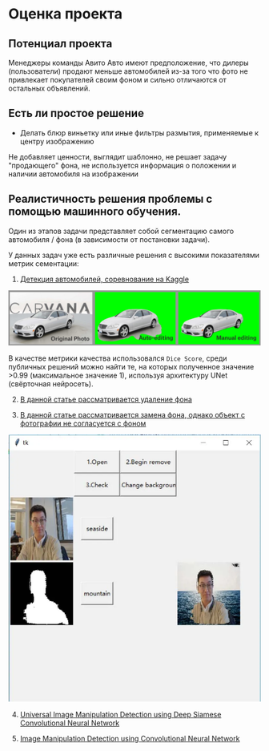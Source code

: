 # Оценка проекта

## Потенциал проекта
Менеджеры команды Авито Авто имеют предположение, что дилеры (пользователи) продают меньше автомобилей из-за того что фото не привлекает покупателей своим фоном и сильно отличаются от остальных объявлений.

## Есть ли простое решение
* Делать блюр виньетку или иные фильтры размытия, применяемые к центру изображению

Не добавляет ценности, выглядит шаблонно, не решает задачу "продающего" фона, не используется информация о положении и наличии автомобиля на изображении 

## Реалистичность решения проблемы с помощью машинного обучения.

Один из этапов задачи представляет собой сегментацию самого автомобиля / фона (в зависимости от постановки задачи). 

У данных задач уже есть различные решения с высокими показателями метрик сементации:

1. [Детекция автомобилей, соревнование на Kaggle](https://www.kaggle.com/c/carvana-image-masking-challenge/leaderboard)

![alt text](image.png)

В качестве метрики качества использовался `Dice Score`, среди публичных решений можно найти те, на которых полученное значение >0.99 (максимальное значение 1), используя архитектуру UNet (свёрточная нейросеть). 

2. [В данной статье рассматривается удаление фона](https://habr.com/ru/companies/nix/articles/350576/)

3. [В данной статье рассматривается замена фона, однако объект с фотографии не согласуется с фоном](https://medium.com/@yunanwu2020/go-selfies-how-to-do-photo-background-removal-using-deep-learning-segmentation-codes-6131d59a2ca9)

![alt text](image-1.png)

4. [Universal Image Manipulation Detection using
Deep Siamese Convolutional Neural Network](https://arxiv.org/pdf/1808.06323)

5. [Image Manipulation Detection using Convolutional Neural Network](https://www.semanticscholar.org/paper/Image-Manipulation-Detection-using-Convolutional-Kim-Lee/8d2916d15ffc5b0f97a542e01780f785421185b8#paper-topics)